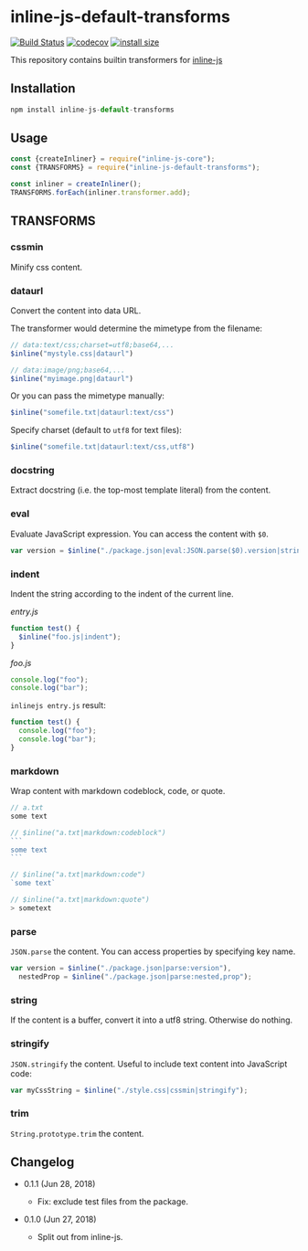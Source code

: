 inline-js-default-transforms
============================

[![Build Status](https://travis-ci.org/eight04/inline-js-default-transforms.svg?branch=master)](https://travis-ci.org/eight04/inline-js-default-transforms)
[![codecov](https://codecov.io/gh/eight04/inline-js-default-transforms/branch/master/graph/badge.svg)](https://codecov.io/gh/eight04/inline-js-default-transforms)
[![install size](https://packagephobia.now.sh/badge?p=inline-js-default-transforms)](https://packagephobia.now.sh/result?p=inline-js-default-transforms)

This repository contains builtin transformers for [inline-js](https://github.com/eight04/inline-js)

Installation
------------
```js
npm install inline-js-default-transforms
```

Usage
-----
```js
const {createInliner} = require("inline-js-core");
const {TRANSFORMS} = require("inline-js-default-transforms");

const inliner = createInliner();
TRANSFORMS.forEach(inliner.transformer.add);
```

TRANSFORMS
----------

### cssmin
Minify css content.

### dataurl
Convert the content into data URL.

The transformer would determine the mimetype from the filename:
```js
// data:text/css;charset=utf8;base64,...
$inline("mystyle.css|dataurl")

// data:image/png;base64,...
$inline("myimage.png|dataurl")
```
Or you can pass the mimetype manually:
```js
$inline("somefile.txt|dataurl:text/css")
```
Specify charset (default to `utf8` for text files):
```js
$inline("somefile.txt|dataurl:text/css,utf8")
```

### docstring
Extract docstring (i.e. the top-most template literal) from the content.

### eval
Evaluate JavaScript expression. You can access the content with `$0`.
```js
var version = $inline("./package.json|eval:JSON.parse($0).version|stringify");
```

### indent
Indent the string according to the indent of the current line.

*entry.js*
```js
function test() {
  $inline("foo.js|indent");
}
```
*foo.js*
```js
console.log("foo");
console.log("bar");
```
`inlinejs entry.js` result:
```js
function test() {
  console.log("foo");
  console.log("bar");
}
```

### markdown
Wrap content with markdown codeblock, code, or quote.
````js
// a.txt
some text

// $inline("a.txt|markdown:codeblock")
```
some text
```

// $inline("a.txt|markdown:code")
`some text`

// $inline("a.txt|markdown:quote")
> sometext
````

### parse
`JSON.parse` the content. You can access properties by specifying key name.
```js
var version = $inline("./package.json|parse:version"),
  nestedProp = $inline("./package.json|parse:nested,prop");
```

### string

If the content is a buffer, convert it into a utf8 string. Otherwise do nothing.

### stringify
`JSON.stringify` the content. Useful to include text content into JavaScript code:
```js
var myCssString = $inline("./style.css|cssmin|stringify");
```

### trim
`String.prototype.trim` the content.

Changelog
---------

* 0.1.1 (Jun 28, 2018)

  - Fix: exclude test files from the package.

* 0.1.0 (Jun 27, 2018)

  - Split out from inline-js.

